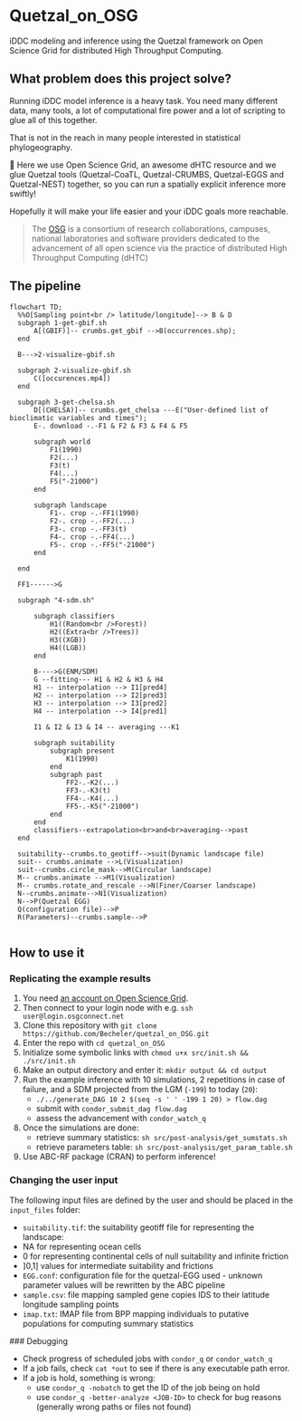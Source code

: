 # Quetzal_on_OSG

iDDC modeling and inference using the Quetzal framework on Open Science Grid
for distributed High Throughput Computing.

## What problem does this project solve?

Running iDDC model inference is a heavy task. You need many different data,
many tools, a lot of computational fire power and a lot of scripting to glue all of this together.

That is not in the reach in many people interested in statistical phylogeography.

:gift: Here we use Open Science Grid, an awesome dHTC resource and we glue Quetzal tools (Quetzal-CoaTL,
Quetzal-CRUMBS, Quetzal-EGGS and Quetzal-NEST) together, so you can run
a spatially explicit inference more swiftly!

Hopefully it will make your life easier and your iDDC goals more reachable.

>  The [OSG](https://opensciencegrid.org/) is a consortium of research collaborations, campuses, national
> laboratories and software providers dedicated to the advancement of all open
> science via the practice of distributed High Throughput Computing (dHTC)

## The pipeline

```mermaid
flowchart TD;
  %%O[Sampling point<br /> latitude/longitude]--> B & D
  subgraph 1-get-gbif.sh
      A[(GBIF)]-- crumbs.get_gbif -->B(occurrences.shp);
  end

  B--->2-visualize-gbif.sh

  subgraph 2-visualize-gbif.sh
      C([occurences.mp4])
  end

  subgraph 3-get-chelsa.sh
      D[(CHELSA)]-- crumbs.get_chelsa ---E("User-defined list of bioclimatic variables and times");
      E-. download -.-F1 & F2 & F3 & F4 & F5

      subgraph world
          F1(1990)
          F2(...)
          F3(t)
          F4(...)
          F5("-21000")
      end

      subgraph landscape
          F1-. crop -.-FF1(1990)
          F2-. crop -.-FF2(...)
          F3-. crop -.-FF3(t)
          F4-. crop -.-FF4(...)
          F5-. crop -.-FF5("-21000")
      end

  end

  FF1------>G

  subgraph "4-sdm.sh"

      subgraph classifiers
          H1((Random<br />Forest))
          H2((Extra<br />Trees))
          H3((XGB))
          H4((LGB))
      end

      B---->G(ENM/SDM)
      G --fitting--- H1 & H2 & H3 & H4
      H1 -- interpolation --> I1[pred4]
      H2 -- interpolation --> I2[pred3]
      H3 -- interpolation --> I3[pred2]
      H4 -- interpolation --> I4[pred1]

      I1 & I2 & I3 & I4 -- averaging ---K1

      subgraph suitability
          subgraph present
              K1(1990)
          end
          subgraph past
              FF2-.-K2(...)
              FF3-.-K3(t)
              FF4-.-K4(...)
              FF5-.-K5("-21000")
          end
      end
      classifiers--extrapolation<br>and<br>averaging-->past
  end

  suitability--crumbs.to_geotiff-->suit(Dynamic landscape file)
  suit-- crumbs.animate -->L(Visualization)
  suit--crumbs.circle_mask-->M(Circular landscape)
  M-- crumbs.animate -->M1(Visualization)
  M-- crumbs.rotate_and_rescale -->N(Finer/Coarser landscape)
  N--crumbs.animate-->N1(Visualization)
  N-->P(Quetzal EGG)
  Q(configuration file)-->P
  R(Parameters)--crumbs.sample-->P


```


## How to use it

### Replicating the example results

1. You need [an account on Open Science Grid](https://opensciencegrid.org/).
2. Then connect to your login node with e.g. `ssh user@login.osgconnect.net`
3. Clone this repository with `git clone https://github.com/Becheler/quetzal_on_OSG.git`
4. Enter the repo with `cd quetzal_on_OSG`
5. Initialize some symbolic links with `chmod u+x src/init.sh && ./src/init.sh`
6. Make an output directory and enter it: `mkdir output && cd output`
7. Run the example inference with 10 simulations, 2 repetitions in case of failure, and a SDM projected from the LGM (`-199`) to today (`20`):
     - `./../generate_DAG 10 2 $(seq -s ' ' -199 1 20) > flow.dag`
     - submit with `condor_submit_dag flow.dag`
     - assess the advancement with `condor_watch_q`
8. Once the simulations are done:
   - retrieve summary statistics: `sh src/post-analysis/get_sumstats.sh`
   - retrieve parameters table: `sh src/post-analysis/get_param_table.sh`
9. Use ABC-RF package (CRAN) to perform inference!

### Changing the user input

The following input files are defined by the user and should be placed in the `input_files` folder:

- `suitability.tif`: the suitability geotiff file for representing the landscape:
 - NA for representing ocean cells
 - 0 for representing continental cells of null suitability and infinite friction
 - ]0,1] values for intermediate suitability and frictions
- `EGG.conf`: configuration file for the quetzal-EGG used - unknown parameter values will be rewritten by the ABC pipeline
- `sample.csv`: file mapping sampled gene copies IDS to their latitude longitude sampling points
- `imap.txt`: IMAP file from BPP mapping individuals to putative populations for computing summary statistics

### Debugging

* Check progress of scheduled jobs with `condor_q` or `condor_watch_q`
* If a job fails, check `cat *out` to see if there is any executable path error.
* If a job is hold, something is wrong:
    - use `condor_q -nobatch` to get the ID of the job being on hold
    - use `condor_q -better-analyze <JOB-ID>` to check for bug reasons (generally wrong paths or files not found)
